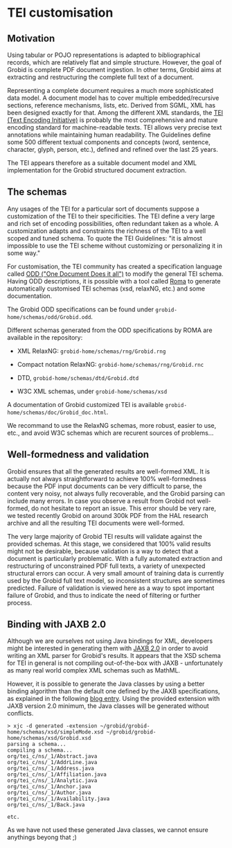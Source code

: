 <h1>TEI customisation</h1>


## Motivation

Using tabular or POJO representations is adapted to bibliographical records, which are relatively flat and simple structure. However, the goal of Grobid is complete PDF document ingestion. In other terms, Grobid aims at extracting and restructuring the complete full text of a document. 

Representing a complete document requires a much more sophisticated data model. A document model has to cover multiple embedded/recursive sections, reference mechanisms, lists, etc. Derived from SGML, XML has been designed exactly for that. Among the different XML standards, the [TEI (Text Encoding Initiative)](<http://www.tei-c.org>) is probably the most comprehensive and mature encoding standard for machine-readable texts. TEI allows very precise text annotations while maintaining human readability. The Guidelines define some 500 different textual components and concepts (word, sentence, character, glyph, person, etc.), defined and refined over the last 25 years. 

The TEI appears therefore as a suitable document model and XML implementation for the Grobid structured document extraction.


## The schemas

Any usages of the TEI for a particular sort of documents suppose a customization of the TEI to their specificities. The TEI define a very large and rich set of encoding possibilities, often redundant taken as a whole. A customization adapts and constraints the richness of the TEI to a well scoped and tuned schema. To quote the TEI Guidelines: "it is almost impossible to use the TEI scheme without customizing or personalizing it in some way."

For customisation, the TEI community has created a specification language called [ODD ("One Document Does it all")](<http://www.tei-c.org/Guidelines/Customization/odds.xml>) to modify the general TEI schema. Having ODD descriptions, it is possible with a tool called [Roma](<http://www.tei-c.org/Roma>) to generate automatically customised TEI schemas (xsd, relaxNG, etc.) and some documentation. 

The Grobid ODD specifications can be found under `grobid-home/schemas/odd/Grobid.odd`.

Different schemas generated from the ODD specifications by ROMA are available in the repository:

* XML RelaxNG: `grobid-home/schemas/rng/Grobid.rng`

* Compact notation RelaxNG: `grobid-home/schemas/rng/Grobid.rnc`

* DTD, `grobid-home/schemas/dtd/Grobid.dtd`

* W3C XML schemas, under `grobid-home/schemas/xsd`

A documentation of Grobid customized TEI is available `grobid-home/schemas/doc/Grobid_doc.html`. 

We recommand to use the RelaxNG schemas, more robust, easier to use, etc., and avoid W3C schemas which are recurent sources of problems... 

## Well-formedness and validation

Grobid ensures that all the generated results are well-formed XML. It is actually not always straightforward to achieve 100% well-formedness because the PDF input documents can be very difficult to parse, the content very noisy, not always fully recoverable, and the Grobid parsing can include many errors. In case you observe a result from Grobid not well-formed, do not hesitate to report an issue. This error should be very rare, we tested recently Grobid on around 300k PDF from the HAL research archive and all the resulting TEI documents were well-formed. 

The very large majority of Grobid TEI results will validate against the provided schemas. At this stage, we considered that 100% valid results might not be desirable, because validation is a way to detect that a document is particularly problematic. With a fully automated extraction and restructuring of unconstrained PDF full texts, a variety of unexpected structural errors can occur. A very small amount of training data is currently used by the Grobid full text model, so inconsistent structures are sometimes predicted. Failure of validation is viewed here as a way to spot important failure of Grobid, and thus to indicate the need of filtering or further process. 


## Binding with JAXB 2.0

Although we are ourselves not using Java bindings for XML, developers might be interested in generating them with [JAXB 2.0](<https://jaxb.java.net>) in order to avoid writing an XML parser for Grobid's results. It appears that the XSD schema for TEI in general is not compiling out-of-the-box with JAXB - unfortunately as many real world complex XML schemas such as MathML. 

However, it is possible to generate the Java classes by using a better binding algorithm than the default one defined by the JAXB  specifications, as explained in the following [blog entry](<https://weblogs.java.net/blog/kohsuke/archive/2006/03/simple_and_bett.html>). Using the provided extension with JAXB version 2.0 minimum, the Java classes will be generated without conflicts. 

    > xjc -d generated -extension ~/grobid/grobid-home/schemas/xsd/simpleMode.xsd ~/grobid/grobid-home/schemas/xsd/Grobid.xsd
	parsing a schema...
	compiling a schema...
	org/tei_c/ns/_1/Abstract.java
	org/tei_c/ns/_1/AddrLine.java
	org/tei_c/ns/_1/Address.java
	org/tei_c/ns/_1/Affiliation.java
	org/tei_c/ns/_1/Analytic.java
	org/tei_c/ns/_1/Anchor.java
	org/tei_c/ns/_1/Author.java
	org/tei_c/ns/_1/Availability.java
	org/tei_c/ns/_1/Back.java
	
	etc.
	
As we have not used these generated Java classes, we cannot ensure anythings beyong that ;)
